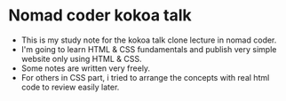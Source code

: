 # Nomad coder kokoa talk

- This is my study note for the kokoa talk clone lecture in nomad coder.
- I'm going to learn HTML & CSS fundamentals and publish very simple website only using HTML & CSS.
- Some notes are written very freely.
- For others in CSS part, i tried to arrange the concepts with real html code to review easily later.
